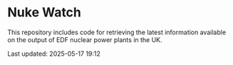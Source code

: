 # Nuke Watch

This repository includes code for retrieving the latest information available on the output of EDF nuclear power plants in the UK.

Last updated: 2025-05-17 19:12